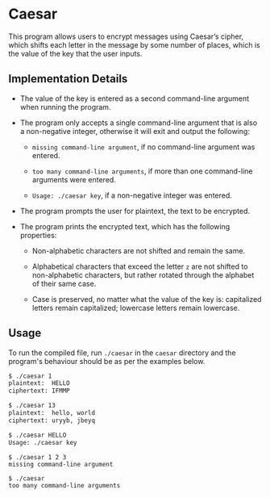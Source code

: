 # Caesar

This program allows users to encrypt messages using Caesar’s cipher, which shifts each letter in the message by some number of places, which is the value of the key that the user inputs.

## Implementation Details

* The value of the key is entered as a second command-line argument when running the program.

* The program only accepts a single command-line argument that is also a non-negative integer, otherwise it will exit and output the following:

    * `missing command-line argument`, if no command-line argument was entered.
    
    * `too many command-line arguments`, if more than one command-line arguments were entered.

    * `Usage: ./caesar key`, if a non-negative integer was entered.

* The program prompts the user for plaintext, the text to be encrypted.

* The program prints the encrypted text, which has the following properties:

    * Non-alphabetic characters are not shifted and remain the same.

    * Alphabetical characters that exceed the letter `z` are not shifted to non-alphabetic characters, but rather rotated through the alphabet of their same case.

    * Case is preserved, no matter what the value of the key is: capitalized letters remain capitalized; lowercase letters remain lowercase.
    

## Usage

To run the compiled file, run `./caesar` in the `caesar` directory and the program's behaviour should be as per the examples below.

```bash
$ ./caesar 1
plaintext:  HELLO
ciphertext: IFMMP
```

```bash
$ ./caesar 13
plaintext:  hello, world
ciphertext: uryyb, jbeyq
```

```bash
$ ./caesar HELLO
Usage: ./caesar key
```

```
$ ./caesar 1 2 3
missing command-line argument
```

```
$ ./caesar
too many command-line arguments
```
